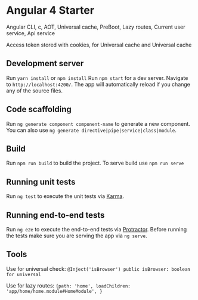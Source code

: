 # Angular 4 Starter

Angular CLI, c, AOT, Universal cache, PreBoot, Lazy routes, Current user service, Api service

Access token stored with cookies, for Universal cache and Universal cache

## Development server

Run `yarn install` or `npm install`
Run `npm start` for a dev server. Navigate to `http://localhost:4200/`. The app will automatically reload if you change any of the source files.

## Code scaffolding

Run `ng generate component component-name` to generate a new component. You can also use `ng generate directive|pipe|service|class|module`.

## Build

Run `npm run build` to build the project. 
To serve build use `npm run serve`

## Running unit tests

Run `ng test` to execute the unit tests via [Karma](https://karma-runner.github.io).

## Running end-to-end tests

Run `ng e2e` to execute the end-to-end tests via [Protractor](http://www.protractortest.org/).
Before running the tests make sure you are serving the app via `ng serve`.

## Tools

Use for universal check: `@Inject('isBrowser') public isBrowser: boolean for universal`

Use for lazy routes: `{path: 'home', loadChildren: 'app/home/home.module#HomeModule', }`
